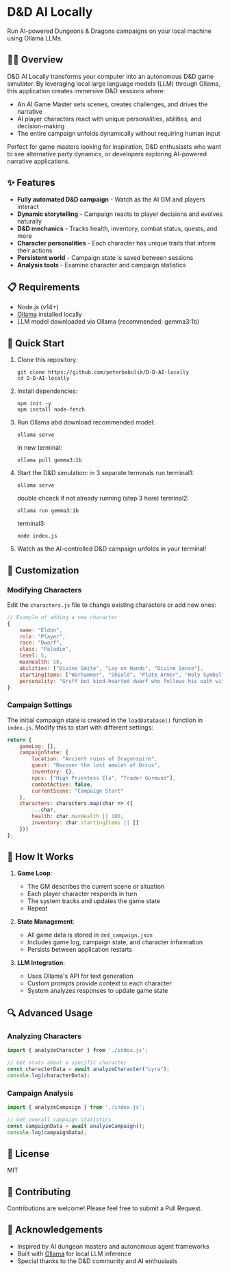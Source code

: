 # D&D AI Locally

Run AI-powered Dungeons & Dragons campaigns on your local machine using Ollama LLMs.

## 🧙‍♂️ Overview

D&D AI Locally transforms your computer into an autonomous D&D game simulator. By leveraging local large language models (LLM) through Ollama, this application creates immersive D&D sessions where:

- An AI Game Master sets scenes, creates challenges, and drives the narrative
- AI player characters react with unique personalities, abilities, and decision-making
- The entire campaign unfolds dynamically without requiring human input

Perfect for game masters looking for inspiration, D&D enthusiasts who want to see alternative party dynamics, or developers exploring AI-powered narrative applications.

## ✨ Features

- **Fully automated D&D campaign** - Watch as the AI GM and players interact
- **Dynamic storytelling** - Campaign reacts to player decisions and evolves naturally
- **D&D mechanics** - Tracks health, inventory, combat status, quests, and more
- **Character personalities** - Each character has unique traits that inform their actions
- **Persistent world** - Campaign state is saved between sessions
- **Analysis tools** - Examine character and campaign statistics

## 📋 Requirements

- Node.js (v14+)
- [Ollama](https://ollama.ai/) installed locally
- LLM model downloaded via Ollama (recommended: gemma3:1b)

## 🚀 Quick Start

1. Clone this repository:
   ```
   git clone https://github.com/peterbabulik/D-D-AI-locally
   cd D-D-AI-locally
   ```

2. Install dependencies:
   ```
   npm init -y
   npm install node-fetch
   ```

3. Run Ollama abd download recommended model:
   ```
   ollama serve
   ```
   in new terminal:
   ```
   ollama pull gemma3:1b
   ```

5. Start the D&D simulation: in 3 separate terminals run
   terminal1:
   ```
   ollama serve
   ```
   double chceck if not already running (step 3 here)
   terminal2:
   ```
   ollama run gemma3:1b
   ```
   terminal3:
   ```
   node index.js
   ```

7. Watch as the AI-controlled D&D campaign unfolds in your terminal!

## 📝 Customization

### Modifying Characters

Edit the `characters.js` file to change existing characters or add new ones:

```javascript
// Example of adding a new character
{
    name: "Eldon",
    role: "Player",
    race: "Dwarf",
    class: "Paladin",
    level: 5,
    maxHealth: 50,
    abilities: ["Divine Smite", "Lay on Hands", "Divine Sense"],
    startingItems: ["Warhammer", "Shield", "Plate Armor", "Holy Symbol"],
    personality: "Gruff but kind-hearted dwarf who follows his oath with unwavering conviction."
}
```

### Campaign Settings

The initial campaign state is created in the `loadDatabase()` function in `index.js`. Modify this to start with different settings:

```javascript
return {
    gameLog: [],
    campaignState: {
        location: "Ancient ruins of Dragonspire",
        quest: "Recover the lost amulet of Orcus",
        inventory: {},
        npcs: ["High Priestess Ela", "Trader Gormund"],
        combatActive: false,
        currentScene: "Campaign Start"
    },
    characters: characters.map(char => ({
        ...char,
        health: char.maxHealth || 100,
        inventory: char.startingItems || []
    }))
};
```

## 🧠 How It Works

1. **Game Loop**:
   - The GM describes the current scene or situation
   - Each player character responds in turn
   - The system tracks and updates the game state
   - Repeat

2. **State Management**:
   - All game data is stored in `dnd_campaign.json`
   - Includes game log, campaign state, and character information
   - Persists between application restarts

3. **LLM Integration**:
   - Uses Ollama's API for text generation
   - Custom prompts provide context to each character
   - System analyzes responses to update game state

## 🔍 Advanced Usage

### Analyzing Characters

```javascript
import { analyzeCharacter } from './index.js';

// Get stats about a specific character
const characterData = await analyzeCharacter("Lyra");
console.log(characterData);
```

### Campaign Analysis

```javascript
import { analyzeCampaign } from './index.js';

// Get overall campaign statistics
const campaignData = await analyzeCampaign();
console.log(campaignData);
```

## 📜 License

MIT

## 🤝 Contributing

Contributions are welcome! Please feel free to submit a Pull Request.

## 🙏 Acknowledgements

- Inspired by AI dungeon masters and autonomous agent frameworks
- Built with [Ollama](https://ollama.ai/) for local LLM inference
- Special thanks to the D&D community and AI enthusiasts
